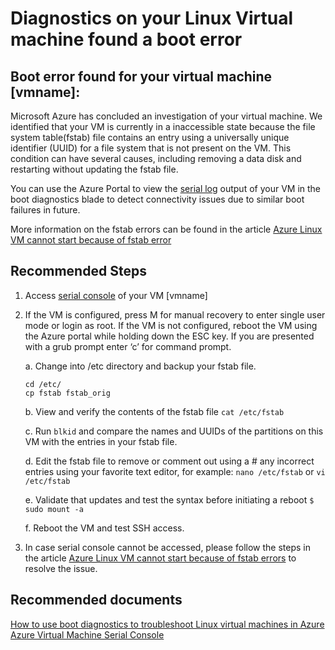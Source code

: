 <properties
	pageTitle="VM boot error"
	description="Incorrect UUID in fstab"
	infoBubbleText="Found a file system table related issue. See details on the right."
	service="microsoft.compute"
	resource="virtualmachines"
	authors="craigwiand"
	displayOrder="1"
	articleId="VMCannotSSH_72059703-AD61-42AF-BF8A-991A7DEFA197"
	diagnosticScenario="CantSSH"
	selfHelpType="diagnostics"
	supportTopicIds="32411835"
	resourceTags="linux"
	productPesIds="15571"
	cloudEnvironments="public"
/>

# Diagnostics on your Linux Virtual machine found a boot error
<!--issueDescription-->
## **Boot error found for your virtual machine <!--$vmname-->[vmname]<!--/$vmname-->:**
Microsoft Azure has concluded an investigation of your virtual machine. We identified that your VM is currently in a inaccessible state because the file system table(fstab) file contains an entry using a universally unique identifier (UUID) for a file system that is not present on the VM.  This condition can have several causes, including removing a data disk and restarting without updating the fstab file.

You can use the Azure Portal to view the [serial log](data-blade:Microsoft_Azure_Classic_Compute.VirtualMachineSerialConsoleLogBlade) output of your VM in the boot diagnostics blade to detect connectivity issues due to similar boot failures in future. 

More information on the fstab errors can be found in the article [Azure Linux VM cannot start because of fstab error](https://support.microsoft.com/help/3206699/azure-linux-vm-cannot-start-because-of-fstab-errors)

<!--/issueDescription-->

## **Recommended Steps**
1. Access [serial console](data-blade:Microsoft_Azure_Compute.VirtualMachineSerialConsole) of your VM <!--$vmname-->[vmname]<!--/$vmname-->

2. If the VM is configured, press M for manual recovery to enter single user mode or login as root.  If the VM is not configured, reboot the VM using the Azure portal while holding down the ESC key.  If you are presented with a grub prompt enter ‘c’ for command prompt.

	a. Change into /etc directory and backup your fstab file.
	```
	cd /etc/
	cp fstab fstab_orig
	```
	b. View and verify the contents of the fstab file `cat /etc/fstab`

	c. Run `blkid` and compare the names and UUIDs of the partitions on this VM with the entries in your fstab file.

	d. Edit the fstab file to remove or comment out using a # any incorrect entries using your favorite text editor, for example:
`nano /etc/fstab` or `vi /etc/fstab`

	e. Validate that updates and test the syntax before initiating a reboot `$ sudo mount -a`

	f. Reboot the VM and test SSH access.

3. In case serial console cannot be accessed, please follow the steps in the article [Azure Linux VM cannot start because of fstab errors](https://support.microsoft.com/help/3206699) to resolve the issue.

## **Recommended documents**
[How to use boot diagnostics to troubleshoot Linux virtual machines in Azure](https://docs.microsoft.com/azure/virtual-machines/linux/boot-diagnostics)<br>
[Azure Virtual Machine Serial Console](http://aka.ms/serialconsolehelp)
